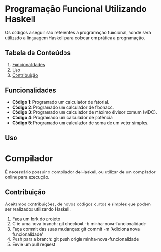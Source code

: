 
# Programação Funcional Utilizando Haskell

Os códigos a seguir são referentes a programação funcional, aonde será utilizado a linguagem Haskell para colocar em prática a programação.

## Tabela de Conteúdos

1. [Funcionalidades](#funcionalidades)
2. [Uso](#uso)
3. [Contribuição](#contribuição)

## Funcionalidades

- **Código 1**: Programado um calculador de fatorial.
- **Código 2**: Programado um calculador de fibonacci.
- **Código 3**: Programado um calculador de máximo divisor comum (MDC).
- **Código 4**: Programado um calculador de potência.
- **Código 5**: Programado um calculador de soma de um vetor simples.

## Uso

# Compilador

É necessário possuir o compilador de Haskell, ou utilizar de um compilador online para execução.

## Contribuição

Aceitamos contribuições, de novos códigos curtos e simples que podem ser realizados utilizando Haskell.

1. Faça um fork do projeto
2. Crie uma nova branch: git checkout -b minha-nova-funcionalidade
3. Faça commit das suas mudanças: git commit -m 'Adiciona nova funcionalidade'
4. Push para a branch: git push origin minha-nova-funcionalidade
5. Envie um pull request
